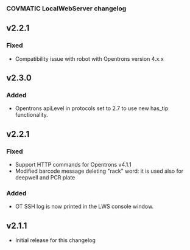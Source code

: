 ### COVMATIC LocalWebServer changelog

## v2.2.1
### Fixed
- Compatibility issue with robot with Opentrons version 4.x.x

## v2.3.0
### Added
- Opentrons apiLevel in protocols set to 2.7 to use new has_tip functionality.

## v2.2.1
### Fixed
- Support HTTP commands for Opentrons v4.1.1
- Modified barcode message deleting "rack" word: it is used also for deepwell and PCR plate

### Added
- OT SSH log is now printed in the LWS console window.

## v2.1.1

- Initial release for this changelog